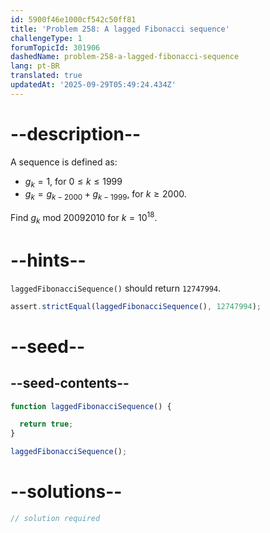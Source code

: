 ```yaml
---
id: 5900f46e1000cf542c50ff81
title: 'Problem 258: A lagged Fibonacci sequence'
challengeType: 1
forumTopicId: 301906
dashedName: problem-258-a-lagged-fibonacci-sequence
lang: pt-BR
translated: true
updatedAt: '2025-09-29T05:49:24.434Z'
---
```


# --description--

A sequence is defined as:

- $g_k = 1$, for $0 ≤ k ≤ 1999$
- $g_k = g_{k - 2000} + g_{k - 1999}$, for $k ≥ 2000$.

Find $g_k$ mod 20092010 for $k = {10}^{18}$.

# --hints--

`laggedFibonacciSequence()` should return `12747994`.

```js
assert.strictEqual(laggedFibonacciSequence(), 12747994);
```

# --seed--

## --seed-contents--

```js
function laggedFibonacciSequence() {

  return true;
}

laggedFibonacciSequence();
```

# --solutions--

```js
// solution required
```
